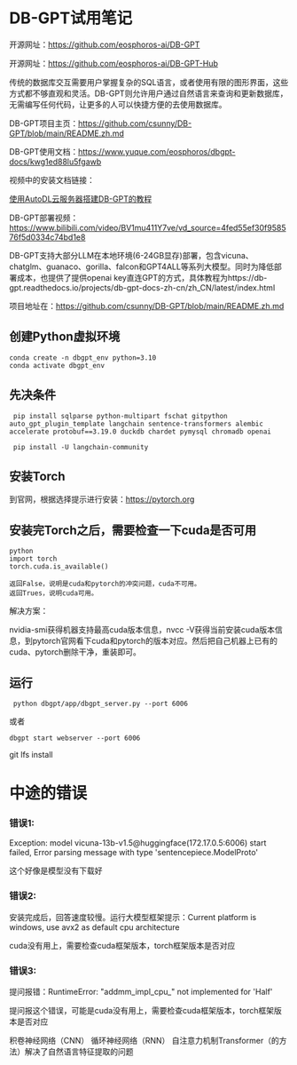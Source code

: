 # DB-GPT试用笔记

开源网址：https://github.com/eosphoros-ai/DB-GPT

开源网址：https://github.com/eosphoros-ai/DB-GPT-Hub

传统的数据库交互需要用户掌握复杂的SQL语言，或者使用有限的图形界面，这些方式都不够直观和灵活。DB-GPT则允许用户通过自然语言来查询和更新数据库，无需编写任何代码，让更多的人可以快捷方便的去使用数据库。

DB-GPT项目主页：https://github.com/csunny/DB-GPT/blob/main/README.zh.md

DB-GPT使用文档：https://www.yuque.com/eosphoros/dbgpt-docs/kwg1ed88lu5fgawb

视频中的安装文档链接：

[使用AutoDL云服务器搭建DB-GPT的教程](https://r.mckt3.fashiontech.top/AI/DB-GPT/DB-GPT用私有化LLM技术定义数据库下一代交互方式/DB-GPT云服务器安装文档.pdf?OSSAccessKeyId=LTAI4Fy7h96gJaRHCAqzUkJN&Expires=1705379711&Signature=ACI8XdxR%2BkjcSLhYkIP95TxHevE%3D)

DB-GPT部署视频：https://www.bilibili.com/video/BV1mu411Y7ve/vd_source=4fed55ef30f958576f5d0334c74bd1e8

DB-GPT支持大部分LLM在本地环境(6-24GB显存)部署，包含vicuna、chatglm、guanaco、gorilla、falcon和GPT4ALL等系列大模型。同时为降低部署成本，也提供了提供openai key直连GPT的方式，具体教程为https://db-gpt.readthedocs.io/projects/db-gpt-docs-zh-cn/zh_CN/latest/index.html 

 项目地址在：https://github.com/csunny/DB-GPT/blob/main/README.zh.md
 
## 创建Python虚拟环境

```
conda create -n dbgpt_env python=3.10
conda activate dbgpt_env
```

## 先决条件
```
 pip install sqlparse python-multipart fschat gitpython auto_gpt_plugin_template langchain sentence-transformers alembic accelerate protobuf==3.19.0 duckdb chardet pymysql chromadb openai

 pip install -U langchain-community
```

## 安装Torch

到官网，根据选择提示进行安装：https://pytorch.org

## 安装完Torch之后，需要检查一下cuda是否可用

```
python
import torch
torch.cuda.is_available()

返回False，说明是cuda和pytorch的冲突问题，cuda不可用。
返回Trues，说明cuda可用。
```

解决方案：

nvidia-smi获得机器支持最高cuda版本信息，nvcc -V获得当前安装cuda版本信息，到pytorch官网看下cuda和pytorch的版本对应。然后把自己机器上已有的cuda、pytorch删除干净，重装即可。

## 运行
```
 python dbgpt/app/dbgpt_server.py --port 6006
```
或者
```
dbgpt start webserver --port 6006
```


git lfs install


# 中途的错误

### 错误1:
Exception: model vicuna-13b-v1.5@huggingface(172.17.0.5:6006) start failed, Error parsing message with type 'sentencepiece.ModelProto'

这个好像是模型没有下载好

### 错误2:
安装完成后，回答速度较慢。运行大模型框架提示：Current platform is windows, use avx2 as default cpu architecture

cuda没有用上，需要检查cuda框架版本，torch框架版本是否对应

### 错误3:

提问报错：RuntimeError: "addmm_impl_cpu_" not implemented for 'Half'

提问报这个错误，可能是cuda没有用上，需要检查cuda框架版本，torch框架版本是否对应


积卷神经网络（CNN）
循环神经网络（RNN）
自注意力机制Transformer（的方法）解决了自然语言特征提取的问题